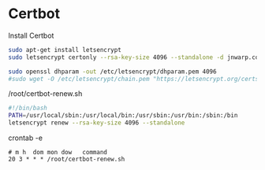 Certbot
=======

Install Certbot
```bash
sudo apt-get install letsencrypt
sudo letsencrypt certonly --rsa-key-size 4096 --standalone -d jnwarp.com -d vega.jnwarp.com

sudo openssl dhparam -out /etc/letsencrypt/dhparam.pem 4096
#sudo wget -O /etc/letsencrypt/chain.pem "https://letsencrypt.org/certs/lets-encrypt-x3-cross-signed.pem"
```

/root/certbot-renew.sh
```bash
#!/bin/bash
PATH=/usr/local/sbin:/usr/local/bin:/usr/sbin:/usr/bin:/sbin:/bin
letsencrypt renew --rsa-key-size 4096 --standalone
```

crontab -e
```
# m h  dom mon dow   command
20 3 * * * /root/certbot-renew.sh
```
